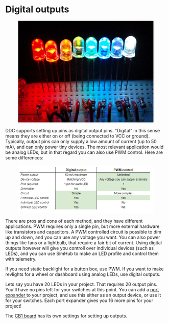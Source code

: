 # Digital outputs

<figure><img src="../.gitbook/assets/image (1).png" alt="" width="480"><figcaption></figcaption></figure>

DDC supports setting up pins as digital output pins. "Digital" in this sense means they are either on or off (being connected to VCC or ground). Typically, output pins can only supply a low amount of current (up to 50 mA), and can only power tiny devices. The most relevant application would be analog LEDs, but in that regard you can also use PWM control. Here are some differences:

<figure><img src="../.gitbook/assets/image (2).png" alt=""><figcaption></figcaption></figure>

There are pros and cons of each method, and they have different applications. PWM requires only a single pin, but more external hardware like transistors and capacitors. A PWM controlled circuit is possible to dim up and down, and you can use any voltage you want. You can also power things like fans or a lightbulb, that require a fair bit of current. Using digital outputs however will give you controll over individual devices (such as LEDs), and you can use SimHub to make an LED profile and control them with telemetry.&#x20;

If you need static backlight for a button box, use PWM. If you want to make revlights for a wheel or dashboard using analog LEDs, use digital outputs.&#x20;

Lets say you have 20 LEDs in your project. That requires 20 output pins. You'll have no pins left for your switches at this point. You can add a [port expander ](switch-inputs/port-expander.md)to your project, and use this either as an output device, or use it for your switches. Each port expander gives you 16 more pins for your project!

The [CB1 board](../cb1/code/settings.md) has its own settings for setting up outputs.

